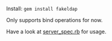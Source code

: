 Install: `gem install fakeldap`

Only supports bind operations for now.

Have a look at [server_spec.rb](spec/server_spec.rb) for usage.
